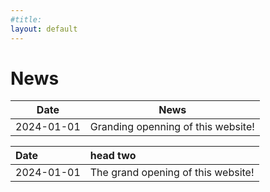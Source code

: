```yaml
---
#title: 
layout: default
---
```

# News
Date    | News
--------------- | -----------
2024-01-01 | Granding openning of this website!

| Date        | head two          | 
|:-------------|:------------------|
| 2024-01-01   | The grand opening of this website! |